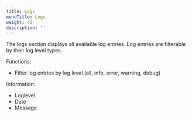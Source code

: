 ```yaml
---
title: Logs
menuTitle: Logs
weight: 45
description: ''
---
```

The logs section displays all available log entries. Log entries are filterable by
their log level types.

Functions:

 - Filter log entries by log level (all, info, error, warning, debug)

Information:

 - Loglevel
 - Date
 - Message
